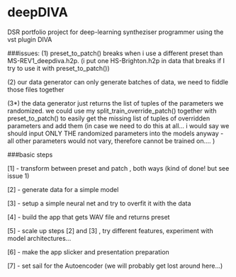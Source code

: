 # deepDIVA
DSR portfolio project for deep-learning syntheziser programmer using the vst plugin DIVA

###issues:
(1) preset_to_patch() breaks when i use a different preset than MS-REV1_deepdiva.h2p. (i put one HS-Brighton.h2p in data that breaks if I try to use it with preset_to_patch())

(2) our data generator can only generate batches of data, we need to fiddle those files together

(3*) the data generator just returns the list of tuples of the parameters we randomized. we could use my split_train_override_patch() together with preset_to_patch() to easily get the missing list of tuples of overridden parameters and add them (in case we need to do this at all... i would say we should input ONLY THE randomized parameters into the models anyway - all other parameters would not vary, therefore cannot be trained on.... )


###basic steps

[1] - transform between preset and patch , both ways (kind of done! but see issue 1)

[2] - generate data for a simple model 

[3] - setup a simple neural net and try to overfit it with the data

[4] - build the app that gets WAV file and returns preset

[5] - scale up steps [2] and [3] , try different features, experiment with model architectures...

[6] - make the app slicker and presentation preparation

[7] - set sail for the Autoencoder (we will probably get lost around here...)

